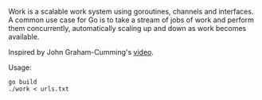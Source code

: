 Work is a scalable work system using goroutines, channels and interfaces. A
common use case for Go is to take a stream of jobs of work and perform them
concurrently, automatically scaling up and down as work becomes available.

Inspired by John Graham-Cumming's
[video](https://learning.oreilly.com/videos/intermediate-go-programming/9781491944073/9781491944073-video234754).

Usage:

```
go build
./work < urls.txt
```